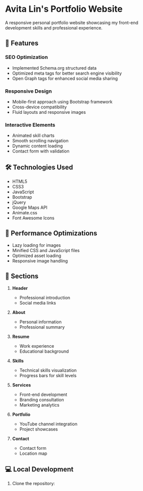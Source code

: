 # Avita Lin's Portfolio Website

A responsive personal portfolio website showcasing my front-end development skills and professional experience.

## 🌟 Features

### SEO Optimization
- Implemented Schema.org structured data
- Optimized meta tags for better search engine visibility
- Open Graph tags for enhanced social media sharing

### Responsive Design
- Mobile-first approach using Bootstrap framework
- Cross-device compatibility
- Fluid layouts and responsive images

### Interactive Elements
- Animated skill charts
- Smooth scrolling navigation
- Dynamic content loading
- Contact form with validation

## 🛠 Technologies Used

- HTML5
- CSS3
- JavaScript
- Bootstrap 
- jQuery
- Google Maps API
- Animate.css
- Font Awesome Icons

## 🚀 Performance Optimizations

- Lazy loading for images
- Minified CSS and JavaScript files
- Optimized asset loading
- Responsive image handling

## 📱 Sections

1. **Header**
   - Professional introduction
   - Social media links

2. **About**
   - Personal information
   - Professional summary

3. **Resume**
   - Work experience
   - Educational background

4. **Skills**
   - Technical skills visualization
   - Progress bars for skill levels

5. **Services**
   - Front-end development
   - Branding consultation
   - Marketing analytics

6. **Portfolio**
   - YouTube channel integration
   - Project showcases

7. **Contact**
   - Contact form
   - Location map

## 💻 Local Development

1. Clone the repository:
